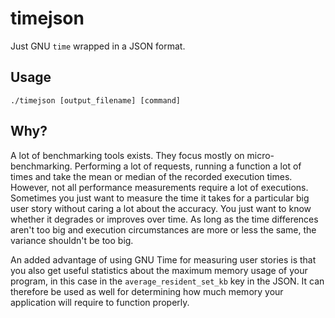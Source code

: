 # timejson

Just GNU `time` wrapped in a JSON format.

## Usage

`./timejson [output_filename] [command]`

## Why?

A lot of benchmarking tools exists. They focus mostly on micro-benchmarking. Performing a lot of requests,
running a function a lot of times and take the mean or median of the recorded execution times. However, not all performance
measurements require a lot of executions. Sometimes you just want to measure the time it takes for a particular big user story
without caring a lot about the accuracy. You just want to know whether it degrades or improves over time. As long as the time differences aren't too big and execution circumstances are more or less the same, the variance shouldn't be too big.

An added advantage of using GNU Time for measuring user stories is that you also get useful statistics about the maximum memory usage
of your program, in this case in the `average_resident_set_kb` key in the JSON. It can therefore be used as well for determining how much memory your application will require to function properly.

